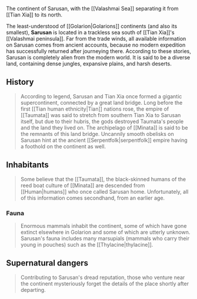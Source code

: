 The continent of Sarusan, with the [[Valashmai Sea]] separating it from [[Tian Xia]] to its north.
> 
The least-understood of [[Golarion|Golarions]] continents (and also its smallest), **Sarusan** is located in a trackless sea south of [[Tian Xia]]'s [[Valashmai peninsula]]. Far from the trade winds, all available information on Sarusan comes from ancient accounts, because no modern expedition has successfully returned after journeying there. According to these stories, Sarusan is completely alien from the modern world. It is said to be a diverse land, containing dense jungles, expansive plains, and harsh deserts.



## History

> According to legend, Sarusan and Tian Xia once formed a gigantic supercontinent, connected by a great land bridge. Long before the first [[Tian human ethnicity|Tian]] nations rose, the empire of [[Taumata]] was said to stretch from southern Tian Xia to Sarusan itself, but due to their hubris, the gods destroyed Taumata's people and the land they lived on. The archipelago of [[Minata]] is said to be the remnants of this land bridge. Uncannily smooth obelisks on Sarusan hint at the ancient [[Serpentfolk|serpentfolk]] empire having a foothold on the continent as well.


## Inhabitants

> Some believe that the [[Taumata]], the black-skinned humans of the reed boat culture of [[Minata]] are descended from [[Human|humans]] who once called Sarusan home. Unfortunately, all of this information comes secondhand, from an earlier age.


### Fauna

> Enormous mammals inhabit the continent, some of which have gone extinct elsewhere in Golarion and some of which are utterly unknown. Sarusan's fauna includes many marsupials (mammals who carry their young in pouches) such as the [[Thylacine|thylacine]].


## Supernatural dangers

> Contributing to Sarusan's dread reputation, those who venture near the continent mysteriously forget the details of the place shortly after departing.








